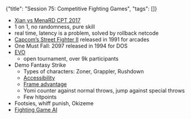 {"title": "Session 75: Competitive Fighting Games", "tags": []}

* [Xian vs MenaRD CPT 2017](https://www.youtube.com/watch?v=UGD0rYWpSDU&t=103)
* 1 on 1, no randomness, pure skill
* real time, latency is a problem, solved by rollback netcode
* [Capcom’s Street Fighter II](https://www.youtube.com/watch?v=xI284D4y1q4&t=25) released in 1991 for arcades
* One Must Fall: 2097 released in 1994 for DOS
* [EVO](https://evo.shoryuken.com/)
  * open tournament, over 9k participants
* Demo Fantasy Strike
  * Types of characters: Zoner, Grappler, Rushdown
  * [Accessibility](https://www.fantasystrike.com/accessibility)
  * [Frame advantage](https://www.fantasystrike.com/practice-mode)
  * Yomi counter against normal throws, jump against special throws
  * Few hitpoints
* Footsies, whiff punish, Okizeme
* [Fighting Game AI](http://www.ice.ci.ritsumei.ac.jp/~ftgaic/)

